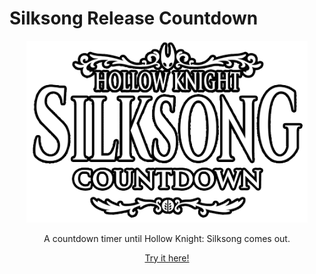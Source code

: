 # Silksong Release Countdown

<p align="center"><img width="450" src="./assets/images/logo_readme.png"></p>
<p align="center">A countdown timer until Hollow Knight: Silksong comes out.</p>
<p align="center"><a href="https://luizfranzon.github.io/silksong-release-countdown/">Try it here!</a>
